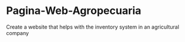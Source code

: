 # Pagina-Web-Agropecuaria
Create a website that helps with the inventory system in an agricultural company
